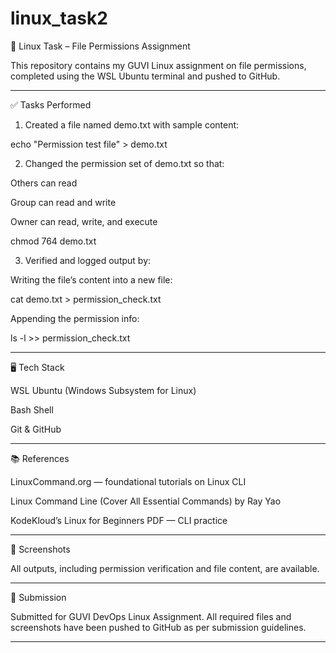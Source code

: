 # linux_task2


🐧 Linux Task – File Permissions Assignment

This repository contains my GUVI Linux assignment on file permissions, completed using the WSL Ubuntu terminal and pushed to GitHub.


---

✅ Tasks Performed

1. Created a file named demo.txt with sample content:

echo "Permission test file" > demo.txt


2. Changed the permission set of demo.txt so that:

Others can read

Group can read and write

Owner can read, write, and execute


chmod 764 demo.txt


3. Verified and logged output by:

Writing the file’s content into a new file:

cat demo.txt > permission_check.txt

Appending the permission info:

ls -l >> permission_check.txt





---

🖥️ Tech Stack

WSL Ubuntu (Windows Subsystem for Linux)

Bash Shell

Git & GitHub



---

📚 References

LinuxCommand.org — foundational tutorials on Linux CLI

Linux Command Line (Cover All Essential Commands) by Ray Yao

KodeKloud’s Linux for Beginners PDF — CLI practice



---

📸 Screenshots

All outputs, including permission verification and file content, are available.


---

📎 Submission

Submitted for GUVI DevOps Linux Assignment.
All required files and screenshots have been pushed to GitHub as per submission guidelines.


---



